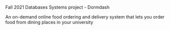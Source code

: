 Fall 2021 Databases Systems project - Dormdash

An on-demand online food ordering and delivery system that lets you order food from dining places in your university
